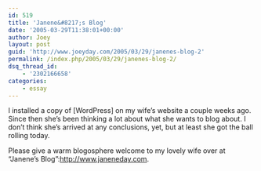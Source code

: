 ```yaml
---
id: 519
title: 'Janene&#8217;s Blog'
date: '2005-03-29T11:38:01+00:00'
author: Joey
layout: post
guid: 'http://www.joeyday.com/2005/03/29/janenes-blog-2'
permalink: /index.php/2005/03/29/janenes-blog-2/
dsq_thread_id:
    - '2302166658'
categories:
    - essay
---
```


I installed a copy of \[WordPress\] on my wife’s website a couple weeks ago. Since then she’s been thinking a lot about what she wants to blog about. I don’t think she’s arrived at any conclusions, yet, but at least she got the ball rolling today.

Please give a warm blogosphere welcome to my lovely wife over at “Janene’s Blog”:http://www.janeneday.com.